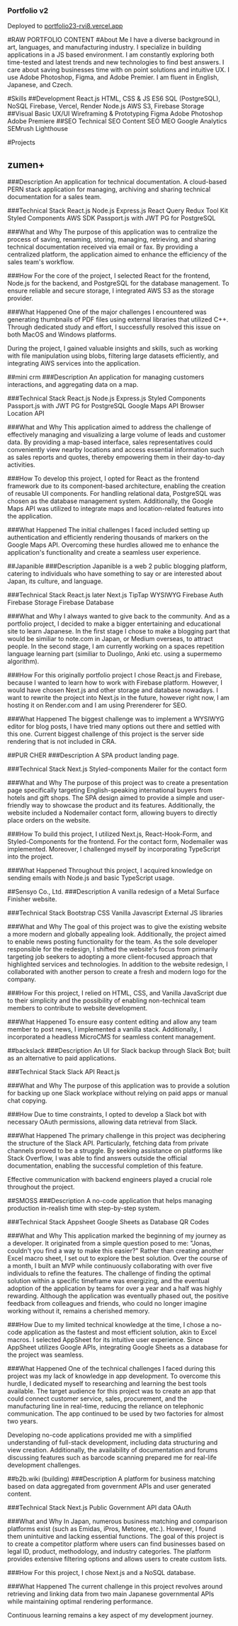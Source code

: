 ### Portfolio v2

Deployed to [portfolio23-rvi8.vercel.app](https://portfolio23-rvi8.vercel.app)

#RAW PORTFOLIO CONTENT
#About Me
I have a diverse background in art, languages, and manufacturing industry.
I specialize in building applications in a JS based environment.
I am constantly exploring both time-tested and latest trends and new technologies to find best answers.
I care about saving businesses time with on point solutions and intuitive UX.
I use Adobe Photoshop, Figma, and Adobe Premier.
I am fluent in English, Japanese, and Czech.

#Skills
##Development
React.js
HTML, CSS & JS ES6
SQL (PostgreSQL), NoSQL
Firebase, Vercel, Render
Node.js
AWS S3, Firebase Storage
##Visual
Basic UX/UI
Wireframing & Prototyping
Figma
Adobe Photoshop
Adobe Premiere
##SEO
Technical SEO
Content SEO
MEO
Google Analytics
SEMrush
Lighthouse

#Projects
## zumen+
###Description
An application for technical documentation. A cloud-based PERN stack application for managing, archiving and sharing technical documentation for a sales team.

###Technical Stack
React.js
Node.js
Express.js
React Query
Redux Tool Kit
Styled Components
AWS SDK
Passport.js with JWT
PG for PostgreSQL

###What and Why
The purpose of this application was to centralize the process of saving, renaming, storing, managing, retrieving, and sharing technical documentation received via email or fax. By providing a centralized platform, the application aimed to enhance the efficiency of the sales team's workflow.

###How
For the core of the project, I selected React for the frontend, Node.js for the backend, and PostgreSQL for the database management. To ensure reliable and secure storage, I integrated AWS S3 as the storage provider.

###What Happened
One of the major challenges I encountered was generating thumbnails of PDF files using external libraries that utilized C++. Through dedicated study and effort, I successfully resolved this issue on both MacOS and Windows platforms.

During the project, I gained valuable insights and skills, such as working with file manipulation using blobs, filtering large datasets efficiently, and integrating AWS services into the application.

##mini crm
###Description
An application for managing customers interactions, and aggregating data on a map.

###Technical Stack
React.js
Node.js
Express.js
Styled Components
Passport.js with JWT
PG for PostgreSQL
Google Maps API
Browser Location API

###What and Why
This application aimed to address the challenge of effectively managing and visualizing a large volume of leads and customer data. By providing a map-based interface, sales representatives could conveniently view nearby locations and access essential information such as sales reports and quotes, thereby empowering them in their day-to-day activities.

###How
To develop this project, I opted for React as the frontend framework due to its component-based architecture, enabling the creation of reusable UI components. For handling relational data, PostgreSQL was chosen as the database management system. Additionally, the Google Maps API was utilized to integrate maps and location-related features into the application.

###What Happened
The initial challenges I faced included setting up authentication and efficiently rendering thousands of markers on the Google Maps API. Overcoming these hurdles allowed me to enhance the application's functionality and create a seamless user experience.


##Japanible
###Description
Japanible is a web 2 public blogging platform, catering to individuals who have something to say or are interested about Japan, its culture, and language.

###Technical Stack
React.js later Next.js
TipTap WYSIWYG
Firebase Auth
Firebase Storage
Firebase Database

###What and Why
I always wanted to give back to the community. And as a portfolio project, I decided to make a bigger entertaining and educational site to learn Japanese. In the first stage I chose to make a blogging part that would be similiar to note.com in Japan, or Medium overseas, to attract people. In the second stage, I am currently working on a spaces repetition language learning part (similiar to Duolingo, Anki etc. using a supermemo algorithm).

###How
For this originally portfolio project I chose React.js and Firebase, because I wanted to learn how to work with Firebase platform. However, I would have chosen Next.js and other storage and database nowadays. I want to rewrite the project into Next.js in the future, however right now, I am hosting it on Render.com and I am using Prerenderer for SEO.

###What Happened
The biggest challenge was to implement a WYSIWYG editor for blog posts, I have tried many options out there and settled with this one. Current biggest challenge of this project is the server side rendering that is not included in CRA.


##PUR CHER
###Description
A SPA product landing page.

###Technical Stack
Next.js
Styled-components
Mailer for the contact form

###What and Why
The purpose of this project was to create a presentation page specifically targeting English-speaking international buyers from hotels and gift shops. The SPA design aimed to provide a simple and user-friendly way to showcase the product and its features. Additionally, the website included a Nodemailer contact form, allowing buyers to directly place orders on the website.

###How
To build this project, I utilized Next.js, React-Hook-Form, and Styled-Components for the frontend. For the contact form, Nodemailer was implemented. Moreover, I challenged myself by incorporating TypeScript into the project.

###What Happened
Throughout this project, I acquired knowledge on sending emails with Node.js and basic TypeScript usage.

##Sensyo Co., Ltd.
###Description
A vanilla redesign of a Metal Surface Finisher website.

###Technical Stack
Bootstrap CSS
Vanilla Javascript
External JS libraries

###What and Why
The goal of this project was to give the existing website a more modern and globally appealing look. Additionally, the project aimed to enable news posting functionality for the team. As the sole developer responsible for the redesign, I shifted the website's focus from primarily targeting job seekers to adopting a more client-focused approach that highlighted services and technologies. In addition to the website redesign, I collaborated with another person to create a fresh and modern logo for the company.

###How
For this project, I relied on HTML, CSS, and Vanilla JavaScript due to their simplicity and the possibility of enabling non-technical team members to contribute to website development.

###What Happened
To ensure easy content editing and allow any team member to post news, I implemented a vanilla stack. Additionally, I incorporated a headless MicroCMS for seamless content management.

##backslack
###Description
An UI for Slack backup through Slack Bot; built as an alternative to paid applications.

###Technical Stack
Slack API
React.js

###What and Why
The purpose of this application was to provide a solution for backing up one Slack workplace without relying on paid apps or manual chat copying.

###How
Due to time constraints, I opted to develop a Slack bot with necessary OAuth permissions, allowing data retrieval from Slack.

###What Happened
The primary challenge in this project was deciphering the structure of the Slack API. Particularly, fetching data from private channels proved to be a struggle. By seeking assistance on platforms like Stack Overflow, I was able to find answers outside the official documentation, enabling the successful completion of this feature.

Effective communication with backend engineers played a crucial role throughout the project.

##SMOSS
###Description
A no-code application that helps managing production in-realish time with step-by-step system.

###Technical Stack
Appsheet
Google Sheets as Database
QR Codes

###What and Why
This application marked the beginning of my journey as a developer. It originated from a simple question posed to me: "Jonas, couldn't you find a way to make this easier?" Rather than creating another Excel macro sheet, I set out to explore the best solution. Over the course of a month, I built an MVP while continuously collaborating with over five individuals to refine the features. The challenge of finding the optimal solution within a specific timeframe was energizing, and the eventual adoption of the application by teams for over a year and a half was highly rewarding. Although the application was eventually phased out, the positive feedback from colleagues and friends, who could no longer imagine working without it, remains a cherished memory.

###How
Due to my limited technical knowledge at the time, I chose a no-code application as the fastest and most efficient solution, akin to Excel macros. I selected AppSheet for its intuitive user experience. Since AppSheet utilizes Google APIs, integrating Google Sheets as a database for the project was seamless.

###What Happened
One of the technical challenges I faced during this project was my lack of knowledge in app development. To overcome this hurdle, I dedicated myself to researching and learning the best tools available. The target audience for this project was to create an app that could connect customer service, sales, procurement, and the manufacturing line in real-time, reducing the reliance on telephonic communication. The app continued to be used by two factories for almost two years.

Developing no-code applications provided me with a simplified understanding of full-stack development, including data structuring and view creation. Additionally, the availability of documentation and forums discussing features such as barcode scanning prepared me for real-life development challenges.

##b2b.wiki (building)
###Description
A platform for business matching based on data aggregated from government APIs and user generated content.

###Technical Stack
Next.js
Public Government API data
OAuth

###What and Why
In Japan, numerous business matching and comparison platforms exist (such as Emidas, iPros, Metoree, etc.). However, I found them unintuitive and lacking essential functions. The goal of this project is to create a competitor platform where users can find businesses based on legal ID, product, methodology, and industry categories. The platform provides extensive filtering options and allows users to create custom lists.

###How
For this project, I chose Next.js and a NoSQL database.

###What Happened
The current challenge in this project revolves around retrieving and linking data from two main Japanese governmental APIs while maintaining optimal rendering performance.

Continuous learning remains a key aspect of my development journey.

